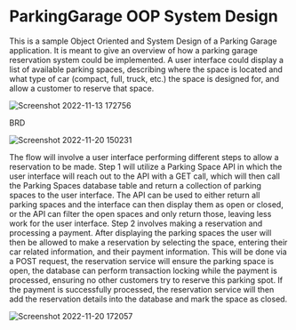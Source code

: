 # ParkingGarage OOP System Design
This is a sample Object Oriented and System Design of a Parking Garage application. It is meant to give an overview of how a parking garage reservation system could
be implemented. A user interface could display a list of available parking spaces, describing where the space is located and what type of car (compact, full, truck, etc.) the space is designed for, and allow a customer to reserve that space. 


![Screenshot 2022-11-13 172756](https://user-images.githubusercontent.com/62074171/201561217-82428218-81d4-441b-b17e-88337c7249f4.png)

BRD

![Screenshot 2022-11-20 150231](https://user-images.githubusercontent.com/62074171/202931384-c4b60599-84d2-45dd-b261-cde5c457d198.png)



The flow will involve a user interface performing different steps to allow a reservation to be made. 
Step 1 will utilize a Parking Space API in which the user interface will reach out to the API with a GET call, which will then call the Parking Spaces database table and return a collection of parking spaces to the user interface. The API can be used to either return all parking spaces and the interface can then display them as open or closed, or the API can filter the open spaces and only return those, leaving less work for the user interface. 
Step 2 involves making a reservation and processing a payment. After displaying the parking spaces the user will then be allowed to make a reservation by selecting the space, entering their car related information, and their payment information. This will be done via a POST request, the reservation service will ensure the parking space is open, the database can perform transaction locking while the payment is processed, ensuring no other customers try to reserve this parking spot. If the payment is successfully processed, the reservation service will then add the reservation details into the database and mark the space as closed. 


![Screenshot 2022-11-20 172057](https://user-images.githubusercontent.com/62074171/202940637-987fdbde-51fd-4188-99ad-63fe83a48d22.png)
